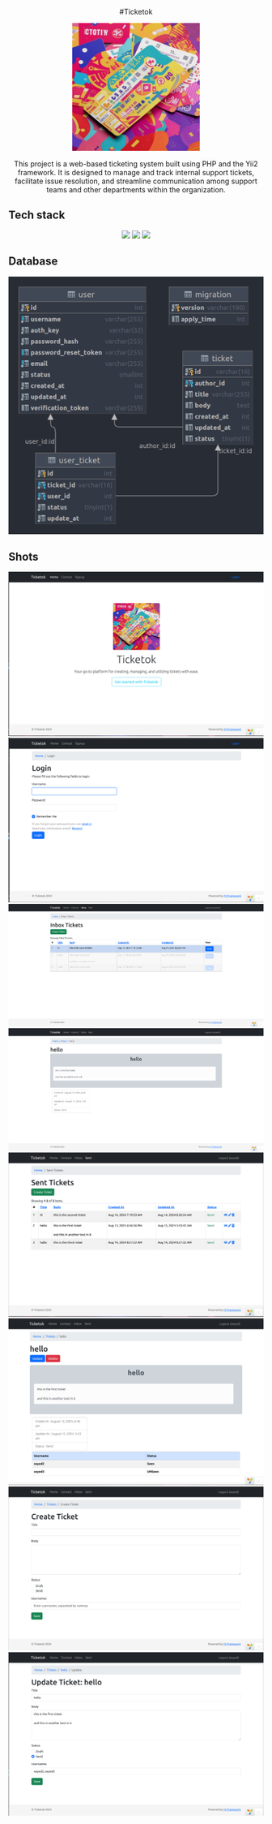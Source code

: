 <div align="center">

#Ticketok


<img src="shots/ticketok.jpg" width="50%">


This project is a web-based ticketing system built using PHP and the Yii2 framework. It is designed to manage and track internal support tickets, facilitate issue resolution, and streamline communication among support teams and other departments within the organization.
</div>

## Tech stack


<div align="center">
<img src="https://files.virgool.io/upload/users/432711/posts/rrl8e4rhjda9/dozqsr0widzo.jpeg" width="50%">
<img src="https://media.licdn.com/dms/image/D4E12AQEYqTrWsLnG4A/article-cover_image-shrink_720_1280/0/1702616887440?e=2147483647&v=beta&t=fiv7mCqZUx5JaiuZrTb9ID1sbO7GrWWSU5EKXopH2mE" width="50%">
<img src="https://www.tutorialrepublic.com/lib/images/bootstrap-5.0-illustration.png" width="50%">
</div>



## Database
![](shots/ticketok.png)

## Shots
![](shots/home.png)
![](shots/login.png)
![](shots/inbox.png)
![](shots/view_recive.png)
![](shots/sent.png)
![](shots/view_sent.png)
![](shots/create.png)
![](shots/update.png)